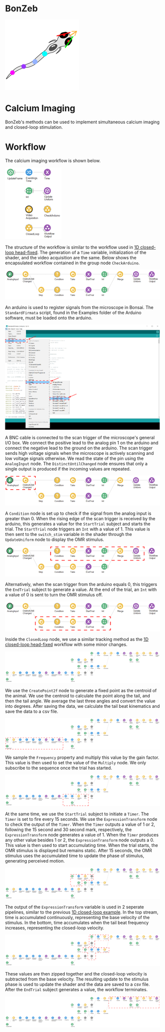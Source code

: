# BonZeb
![](../../Resources/BonZeb_Logo_Man.png)

# Calcium Imaging
BonZeb's methods can be used to implement simultaneous calcium imaging and closed-loop stimulation.

# Workflow
The calcium imaging workflow is shown below.

![](images/calcium-imaging-1.png)

The structure of the workflow is similar to the workflow used in [1D closed-loop head-fixed](<../Closed-loop Head-fixed#1D-closed-loop-with-OMR>).
The generation of a `Time` variable, initialization of the shader, and the video acquisition are the same.
Below shows the encapsulated workflow contained in the group node `CheckArduino`.

![](images/calcium-imaging-2.png)

An arduino is used to register signals from the microscope in Bonsai.
The `StandardFirmata` script, found in the Examples folder of the Arduino software, must be loaded onto the arduino.

![](images/calcium-imaging-3.png)

A BNC cable is connected to the scan trigger of the microscope's general I/O box.
We connect the positive lead to the analog pin 1 on the arduino and connect the negative lead to the ground on the arduino.
The scan trigger sends high voltage signals when the microscope is actively scanning and low voltage signals otherwise.
We read the state of the pin using the `AnalogInput` node.
The `DistinctUntilChanged` node ensures that only a single output is produced if the incoming values are repeated.

![](images/calcium-imaging-4.png)

A `Condition` node is set up to check if the signal from the analog input is greater than 0.
When the rising edge of the scan trigger is received by the arduino, this generates a value for the `StartTrial` subject and starts the trial.
The `StartTrial` node triggers an `Int` with a value of 1.
This value is then sent to the `switch_stim` variable in the shader through the `UpdateUniform` node to display the OMR stimulus.

![](images/calcium-imaging-5.png)

Alternatively, when the scan trigger from the arduino equals 0, this triggers the `EndTrial` subject to generate a value.
At the end of the trial, an `Int` with a value of 0 is sent to turn the OMR stimulus off.

![](images/calcium-imaging-6.png)

Inside the `ClosedLoop` node, we use a similar tracking method as the [1D closed-loop head-fixed](<../Closed-loop Head-fixed#1D-closed-loop-with-OMR>) workflow with some minor changes.

![](images/calcium-imaging-7.png)

We use the `CreatePoint2f` node to generate a fixed point as the centroid of the animal.
We use the centroid to calculate the point along the tail, and then the tail angle.
We average the last three angles and convert the value into degrees.
After saving the data, we calculate the tail beat kinematics and save the data to a csv file.

![](images/calcium-imaging-8.png)

We sample the `Frequency` property and multiply this value by the gain factor.
This value is then used to set the value of the `Multiply` node.
We only subscribe to the sequence once the trial has started.

![](images/calcium-imaging-9.png)

At the same time, we use the `StartTrial` subject to initiate a `Timer`.
The `Timer` is set to fire every 15 seconds.
We use the `ExpressionTransform` node to check the output of the `Timer`.
When the `Timer` outputs a value of 1 or 2, following the 15 second and 30 second mark, respectively, the `ExpressionTransform` node generates a value of 1.
When the `Timer` produces any other value besides 1 or 2, the `ExpressionTransform` node outputs a 0.
This value is then used to start accumulating time.
When the trial starts, the OMR stimulus is displayed but remains static.
After 15 seconds, the OMR stimulus uses the accumulated time to update the phase of stimulus, generating perceived motion.

![](images/calcium-imaging-10.png)

The output of the `ExpressionTransform` variable is used in 2 seperate pipelines, similar to the previous [1D closed-loop example](<../Closed-loop Head-fixed#1D-closed-loop-with-OMR>).
In the top stream, time is accumulated continuously, representing the base velocity of the stimulus.
In the bottom, time accumulates when the tail beat frequency increases, representing the closed-loop velocity.

![](images/calcium-imaging-11.png)

These values are then zipped together and the closed-loop velocity is subtracted from the base velocity.
The resulting update to the stimulus phase is used to update the shader and the data are saved to a csv file.
After the `EndTrial` subject generates a value, the workflow terminates.

![](images/calcium-imaging-12.png)
